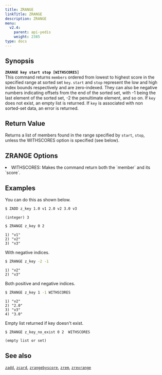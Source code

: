 ```yaml
---
title: ZRANGE
linkTitle: ZRANGE
description: ZRANGE
menu:
  v2.4:
    parent: api-yedis
    weight: 2385
type: docs
---
```


## Synopsis

<b>`ZRANGE key start stop [WITHSCORES]`</b><br>
This command returns `members` ordered from lowest to highest score in the specified range at sorted set `key`.
`start` and `stop` represent the low and high index bounds respectively and are zero-indexed. They can also be negative
numbers indicating offsets from the end of the sorted set, with -1 being the last element of the sorted set, -2 the penultimate element, and so on.
If `key` does not exist, an empty list is returned. If `key` is associated with non sorted-set data, an error is returned.

## Return Value

Returns a list of members found in the range specified by `start`, `stop`, unless the WITHSCORES option is specified (see below).

## ZRANGE Options

<li> WITHSCORES: Makes the command return both the `member` and its `score`.</li>

## Examples

You can do this as shown below.

```sh
$ ZADD z_key 1.0 v1 2.0 v2 3.0 v3
```

```
(integer) 3
```

```sh
$ ZRANGE z_key 0 2
```

```
1) "v1"
2) "v2"
3) "v3"
```

With negative indices.

```sh
$ ZRANGE z_key -2 -1
```

```
1) "v2"
2) "v3"
```

Both positive and negative indices.

```sh
$ ZRANGE z_key 1 -1 WITHSCORES
```

```
1) "v2"
2) "2.0"
3) "v3"
4) "3.0"
```

Empty list returned if key doesn't exist.

```sh
$ ZRANGE z_key_no_exist 0 2  WITHSCORES
```

```
(empty list or set)
```

## See also

[`zadd`](../zadd/), [`zcard`](../zcard/), [`zrangebyscore`](../zrangebyscore/), [`zrem`](../zrem),
[`zrevrange`](../zrevrange)
